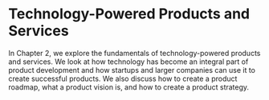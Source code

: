 # Technology-Powered Products and Services

In Chapter 2, we explore the fundamentals of technology-powered products and services. We look at how technology has become an integral part of product development and how startups and larger companies can use it to create successful products. We also discuss how to create a product roadmap, what a product vision is, and how to create a product strategy.
